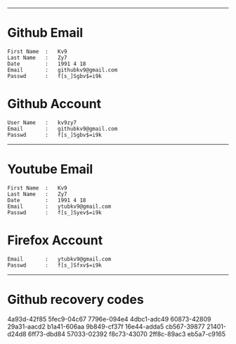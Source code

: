 ---------------------------------------------
# Github Email	
	First Name	:	Kv9
	Last Name	:	Zy7
	Date		:	1991 4 18
	Email		:	githubkv9@gmail.com
	Passwd		:	f[s_]Sgbv$=i9k

# Github Account	
	User Name	:	kv9zy7
	Email		:	githubkv9@gmail.com
	Passwd		:	f[s_]Sgbv$=i9k
	
---------------------------------------------
# Youtube Email	
	First Name	:	Kv9
	Last Name	:	Zy7
	Date		:	1991 4 18
	Email		:	ytubkv9@gmail.com
	Passwd		:	f[s_]Syev$=i9k

# Firefox Account	
	Email		:	ytubkv9@gmail.com
	Passwd		:	f[s_]Sfxv$=i9k

---------------------------------------------
# Github recovery codes
4a93d-42f85
5fec9-04c67
7796e-094e4
4dbc1-adc49
60873-42809
29a31-aacd2
b1a41-606aa
9b849-cf37f
16e44-adda5
cb567-39877
21401-d24d8
6ff73-dbd84
57033-02392
f8c73-43070
2ff8c-89ac3
eb5a7-c9165

